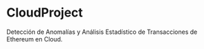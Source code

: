 # CloudProject
Detección de Anomalías y Análisis Estadístico de Transacciones de Ethereum en Cloud.
